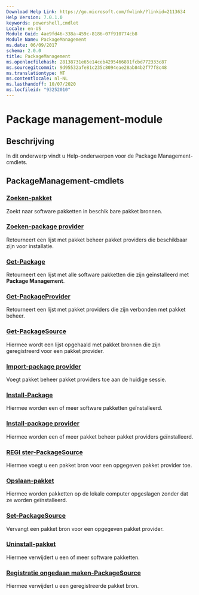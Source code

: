```yaml
---
Download Help Link: https://go.microsoft.com/fwlink/?linkid=2113634
Help Version: 7.0.1.0
keywords: powershell,cmdlet
Locale: en-US
Module Guid: 4ae9fd46-338a-459c-8186-07f910774cb8
Module Name: PackageManagement
ms.date: 06/09/2017
schema: 2.0.0
title: PackageManagement
ms.openlocfilehash: 28138731e65e14ceb4295466891fcbd772333c87
ms.sourcegitcommit: 9d95532afe81c235c8094eae28ab84b2f77f8c48
ms.translationtype: MT
ms.contentlocale: nl-NL
ms.lasthandoff: 10/07/2020
ms.locfileid: "93252010"
---
```

# Package management-module

## Beschrijving

In dit onderwerp vindt u Help-onderwerpen voor de Package Management-cmdlets.

## PackageManagement-cmdlets

### [Zoeken-pakket](Find-Package.md)
Zoekt naar software pakketten in beschik bare pakket bronnen.

### [Zoeken-package provider](Find-PackageProvider.md)
Retourneert een lijst met pakket beheer pakket providers die beschikbaar zijn voor installatie.

### [Get-Package](Get-Package.md)
Retourneert een lijst met alle software pakketten die zijn geïnstalleerd met **Package Management**.

### [Get-PackageProvider](Get-PackageProvider.md)
Retourneert een lijst met pakket providers die zijn verbonden met pakket beheer.

### [Get-PackageSource](Get-PackageSource.md)
Hiermee wordt een lijst opgehaald met pakket bronnen die zijn geregistreerd voor een pakket provider.

### [Import-package provider](Import-PackageProvider.md)
Voegt pakket beheer pakket providers toe aan de huidige sessie.

### [Install-Package](Install-Package.md)
Hiermee worden een of meer software pakketten geïnstalleerd.

### [Install-package provider](Install-PackageProvider.md)
Hiermee worden een of meer pakket beheer pakket providers geïnstalleerd.

### [REGI ster-PackageSource](Register-PackageSource.md)
Hiermee voegt u een pakket bron voor een opgegeven pakket provider toe.

### [Opslaan-pakket](Save-Package.md)
Hiermee worden pakketten op de lokale computer opgeslagen zonder dat ze worden geïnstalleerd.

### [Set-PackageSource](Set-PackageSource.md)
Vervangt een pakket bron voor een opgegeven pakket provider.

### [Uninstall-pakket](Uninstall-Package.md)
Hiermee verwijdert u een of meer software pakketten.

### [Registratie ongedaan maken-PackageSource](Unregister-PackageSource.md)
Hiermee verwijdert u een geregistreerde pakket bron.
